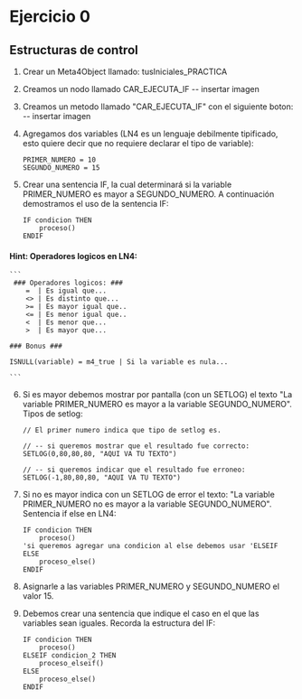 # Ejercicio 0 
## Estructuras de control 

1. Crear un Meta4Object llamado: tusIniciales_PRACTICA

2. Creamos un nodo llamado CAR_EJECUTA_IF
-- insertar imagen

3. Creamos un metodo llamado "CAR_EJECUTA_IF" con el siguiente boton:
-- insertar imagen

4. Agregamos dos variables (LN4 es un lenguaje debilmente tipificado, esto quiere decir que no requiere declarar el tipo de variable):

    ```
    PRIMER_NUMERO = 10
    SEGUNDO_NUMERO = 15
    ```

5. Crear una sentencia IF, la cual determinará si la variable PRIMER_NUMERO es mayor a SEGUNDO_NUMERO. A continuación demostramos el uso de la sentencia IF:

    ```
    IF condicion THEN 
        proceso()
    ENDIF
    ```
#### Hint: Operadores logicos en LN4:

    ```
     ### Operadores logicos: ### 
        =  | Es igual que...
        <> | Es distinto que... 
        >= | Es mayor igual que..
        <= | Es menor igual que..
        <  | Es menor que...
        >  | Es mayor que...

    ### Bonus ###

    ISNULL(variable) = m4_true | Si la variable es nula... 

    ```

6. Si es mayor debemos mostrar por pantalla (con un SETLOG) el texto "La variable PRIMER_NUMERO es mayor a la variable SEGUNDO_NUMERO". Tipos de setlog:

    ```
    // El primer numero indica que tipo de setlog es.
    
    // -- si queremos mostrar que el resultado fue correcto:
    SETLOG(0,80,80,80, "AQUI VA TU TEXTO")
    
    // -- si queremos indicar que el resultado fue erroneo:
    SETLOG(-1,80,80,80, "AQUI VA TU TEXTO")
    ```

7. Si no es mayor indica con un SETLOG de error el texto: "La variable PRIMER_NUMERO no es mayor a la variable SEGUNDO_NUMERO". Sentencia if else en LN4:

    ```
    IF condicion THEN 
        proceso()
    'si queremos agregar una condicion al else debemos usar 'ELSEIF
    ELSE
        proceso_else()
    ENDIF
    ```

9. Asignarle a las variables PRIMER_NUMERO y SEGUNDO_NUMERO el valor 15.

10. Debemos crear una sentencia que indique el caso en el que las variables sean iguales. Recorda la estructura del IF:

    ```
    IF condicion THEN 
        proceso()
    ELSEIF condicion_2 THEN
        proceso_elseif()
    ELSE
        proceso_else()
    ENDIF

    ```

